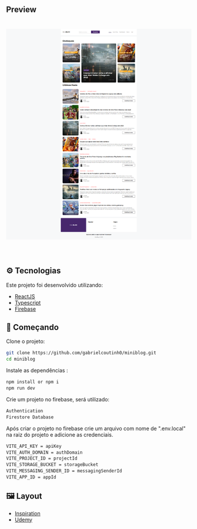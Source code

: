 ## Preview

<h1 align="center">
    <img alt="Preview Desktop" title="Preview Desktop" src=".github/Desktop.png" />
</h1>

<br>

## ⚙️ Tecnologias

Este projeto foi desenvolvido utilizando:

- [ReactJS](https://reactjs.org/)
- [Typescript](https://www.typescriptlang.org/)
- [Firebase](https://firebase.google.com/)

## 📌 Começando

Clone o projeto:

```bash
git clone https://github.com/gabrielcoutinh0/miniblog.git
cd miniblog
```

Instale as dependências :

```bash
npm install or npm i
npm run dev
```

Crie um projeto no firebase, será utilizado:

```bash
Authentication
Firestore Database
```

Após criar o projeto no firebase crie um arquivo com nome de ".env.local" na raiz do projeto e adicione as credenciais.

```bash
VITE_API_KEY = apiKey
VITE_AUTH_DOMAIN = authDomain
VITE_PROJECT_ID = projectId
VITE_STORAGE_BUCKET = storageBucket
VITE_MESSAGING_SENDER_ID = messagingSenderId
VITE_APP_ID = appId
```

## 🖼️ Layout

- [Inspiration](https://atlas-demo.blogspot.com/)
- [Udemy](https://www.udemy.com/course/react-do-zero-a-maestria-c-hooks-router-api-projetos/)
